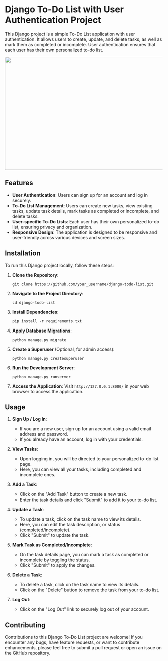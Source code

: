 # Django To-Do List with User Authentication Project

This Django project is a simple To-Do List application with user authentication. It allows users to create, update, and delete tasks, as well as mark them as completed or incomplete. User authentication ensures that each user has their own personalized to-do list.

<p align="center">
  <img src="https://github.com/swatimeher1998/Django-Todo-Planner/blob/main/Django-To-Do-planner.png" width="650" height="360" />
</p>

## Features

- **User Authentication**: Users can sign up for an account and log in securely.
- **To-Do List Management**: Users can create new tasks, view existing tasks, update task details, mark tasks as completed or incomplete, and delete tasks.
- **User-specific To-Do Lists**: Each user has their own personalized to-do list, ensuring privacy and organization.
- **Responsive Design**: The application is designed to be responsive and user-friendly across various devices and screen sizes.

## Installation

To run this Django project locally, follow these steps:

1. **Clone the Repository**: 
   ```
   git clone https://github.com/your_username/django-todo-list.git
   ```

2. **Navigate to the Project Directory**:
   ```
   cd django-todo-list
   ```

3. **Install Dependencies**:
   ```
   pip install -r requirements.txt
   ```

4. **Apply Database Migrations**:
   ```
   python manage.py migrate
   ```

5. **Create a Superuser** (Optional, for admin access):
   ```
   python manage.py createsuperuser
   ```

6. **Run the Development Server**:
   ```
   python manage.py runserver
   ```

7. **Access the Application**:
   Visit `http://127.0.0.1:8000/` in your web browser to access the application.

## Usage

1. **Sign Up / Log In**:
   - If you are a new user, sign up for an account using a valid email address and password.
   - If you already have an account, log in with your credentials.

2. **View Tasks**:
   - Upon logging in, you will be directed to your personalized to-do list page.
   - Here, you can view all your tasks, including completed and incomplete ones.

3. **Add a Task**:
   - Click on the "Add Task" button to create a new task.
   - Enter the task details and click "Submit" to add it to your to-do list.

4. **Update a Task**:
   - To update a task, click on the task name to view its details.
   - Here, you can edit the task description, or status (completed/incomplete).
   - Click "Submit" to update the task.

5. **Mark Task as Completed/Incomplete**:
   - On the task details page, you can mark a task as completed or incomplete by toggling the status.
   - Click "Submit" to apply the changes.

6. **Delete a Task**:
   - To delete a task, click on the task name to view its details.
   - Click on the "Delete" button to remove the task from your to-do list.

7. **Log Out**:
   - Click on the "Log Out" link to securely log out of your account.

## Contributing

Contributions to this Django To-Do List project are welcome! If you encounter any bugs, have feature requests, or want to contribute enhancements, please feel free to submit a pull request or open an issue on the GitHub repository.
